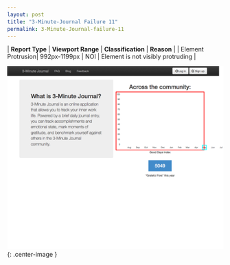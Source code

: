 ```yaml
---
layout: post
title: "3-Minute-Journal Failure 11"
permalink: 3-Minute-Journal-failure-11
---
```

| **Report Type** | **Viewport Range** | **Classification** | **Reason** |
| Element Protrusion| 992px-1199px | NOI | Element is not visibly protruding | 

![Screenshot of the fault](../assets/images/3-Minute-Journal/fault11/overflow-Width1095.png){: .center-image }